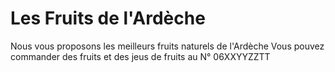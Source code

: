 # Les Fruits de l'Ardèche 
Nous vous proposons les meilleurs fruits naturels de l'Ardèche
Vous pouvez commander des fruits et des jeus de fruits au N° 06XXYYZZTT
